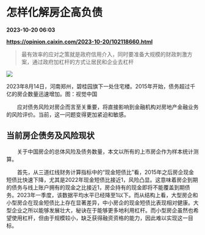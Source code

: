 # 怎样化解房企高负债

**2023-10-20 06:03**

**https://opinion.caixin.com/2023-10-20/102118660.html**

> 最有效率的应对之策就是政府信用介入，同时要准备大规模的财政刺激方案，通过政府加杠杆的方式让居民和企业去杠杆

  

![](https://img.caixin.com/2023-10-20/169778199391248_840_560.jpg)

2023年8月14日，河南郑州，碧桂园旗下一处住宅楼。2015年开始，债务超过千亿的房企数量迅速增加。图：视觉中国

  

　　应对债务风险对房企而言至关重要，将直接影响到金融机构对房地产金融业务的风险评价。当前，这一问题变得更加紧迫和敏感。

当前房企债务及风险现状
-----------

　　关于中国房企的总体风险及债务数量，本文以所有的上市房企作为样本统计测算。

　　首先，从三道红线财务计算指标中的“现金短债比”看，2015年之后房企现金短债比快速下降，尤其是2022年现金短债比接近1，风险凸显。这意味着房企到期的债务与线上账户拥有的现金之比接近1，房企持有的现金即将不能覆盖到期债务。2023年一季度，该数据平均水平已经降至1以下。而从结构上看，大型房企和小型房企在现金短债比上存在显著差异，中小房企的现金短债比表现相对健康。大型企业之所以能够发展壮大，秘诀在于能够更多地利用杠杆。而小型房企虽然也希望使用杠杆，但由于规模较小，缺乏获得融资资格的能力，因此难以实现这一目标。